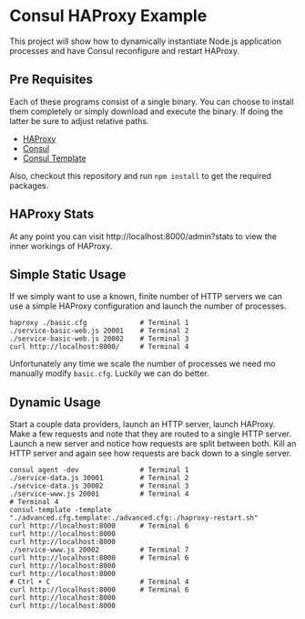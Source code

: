 # Consul HAProxy Example

This project will show how to dynamically instantiate Node.js application processes and have Consul reconfigure and restart HAProxy.

## Pre Requisites

Each of these programs consist of a single binary. You can choose to install them completely or simply download and execute the binary. If doing the latter be sure to adjust relative paths.

* [HAProxy](http://www.haproxy.org/)
* [Consul](https://github.com/hashicorp/consul)
* [Consul Template](https://github.com/hashicorp/consul-template)

Also, checkout this repository and run `npm install` to get the required packages.

## HAProxy Stats

At any point you can visit http://localhost:8000/admin?stats to view the inner workings of HAProxy.

## Simple Static Usage

If we simply want to use a known, finite number of HTTP servers we can use a simple HAProxy configuration and launch the number of processes.

```shell
haproxy ./basic.cfg             # Terminal 1
./service-basic-web.js 20001    # Terminal 2
./service-basic-web.js 20002    # Terminal 3
curl http://localhost:8000/     # Terminal 4
```

Unfortunately any time we scale the number of processes we need mo manually modify `basic.cfg`. Luckily we can do better.

## Dynamic Usage

Start a couple data providers, launch an HTTP server, launch HAProxy. Make a few requests and note that they are routed to a single HTTP server. Launch a new server and notice how requests are split between both. Kill an HTTP server and again see how requests are back down to a single server.

```shell
consul agent -dev               # Terminal 1
./service-data.js 30001         # Terminal 2
./service-data.js 30002         # Terminal 3
./service-www.js 20001          # Terminal 4
# Terminal 4
consul-template -template "./advanced.cfg.template:./advanced.cfg:./haproxy-restart.sh"
curl http://localhost:8000      # Terminal 6
curl http://localhost:8000
curl http://localhost:8000
./service-www.js 20002          # Terminal 7
curl http://localhost:8000      # Terminal 6
curl http://localhost:8000
curl http://localhost:8000
# Ctrl + C                      # Terminal 4
curl http://localhost:8000      # Terminal 6
curl http://localhost:8000
curl http://localhost:8000
```
